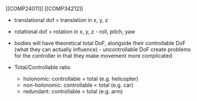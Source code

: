 [[COMP24011]]
[[COMP34212]]

- translational dof = translation in x, y, z
- rotational dof = rotation in x, y, z - roll, pitch, yaw

- bodies will have theoretical total DoF, alongside their controllable DoF (what they can actually influence) - uncontrollable DoF create problems for the controller in that they make movement more complicated

- Total/Controllable ratio
	- holonomic: controllable = total (e.g. helicopter)
	- non-holonomic: controllable < total (e.g. car)
	- redundant: controllable > total (e.g. arm)